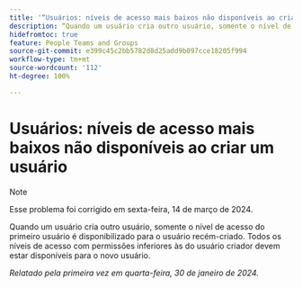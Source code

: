 ```yaml
---
title: '“Usuários: níveis de acesso mais baixos não disponíveis ao criar um usuário”'
description: “Quando um usuário cria outro usuário, somente o nível de acesso do primeiro usuário é disponibilizado para o usuário recém-criado. Todos os níveis de acesso com permissões inferiores às do usuário criador devem estar disponíveis para o novo usuário.”
hidefromtoc: true
feature: People Teams and Groups
source-git-commit: e399c45c2bb5782d8d25add9b097cce18205f994
workflow-type: tm+mt
source-wordcount: '112'
ht-degree: 100%

---
```



# Usuários: níveis de acesso mais baixos não disponíveis ao criar um usuário

>[!NOTE]
>
>Esse problema foi corrigido em sexta-feira, 14 de março de 2024.

Quando um usuário cria outro usuário, somente o nível de acesso do primeiro usuário é disponibilizado para o usuário recém-criado. Todos os níveis de acesso com permissões inferiores às do usuário criador devem estar disponíveis para o novo usuário.

_Relatado pela primeira vez em quarta-feira, 30 de janeiro de 2024._
